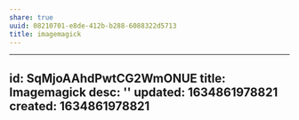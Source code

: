 ```yaml
---
share: true
uuid: 08210701-e8de-412b-b288-6088322d5713
title: imagemagick
---
```

---
id: SqMjoAAhdPwtCG2WmONUE
title: Imagemagick
desc: ''
updated: 1634861978821
created: 1634861978821
---

